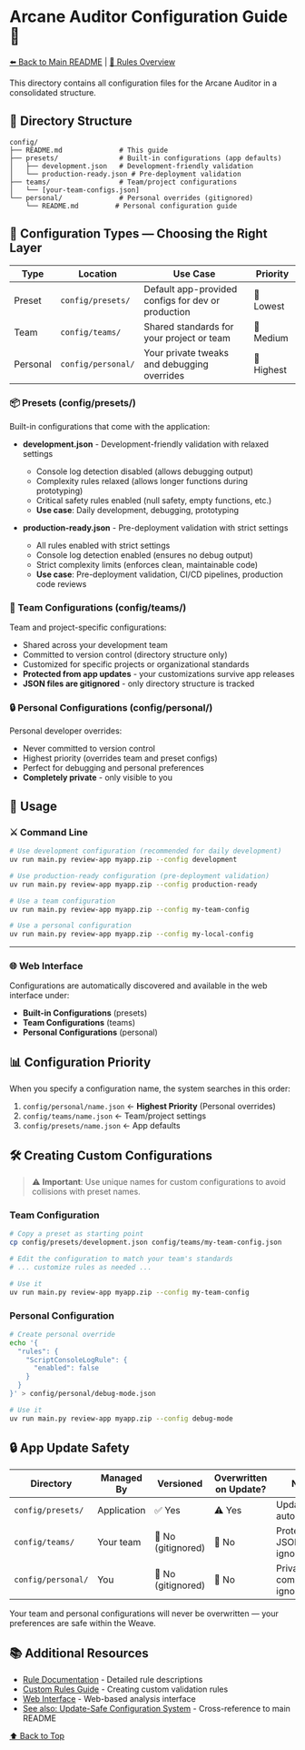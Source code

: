 # Arcane Auditor Configuration Guide 📜

[⬅️ Back to Main README](../README.md) | [🧠 Rules Overview](../parser/rules/RULE_BREAKDOWN.md)

This directory contains all configuration files for the Arcane Auditor in a consolidated structure.

## 📁 Directory Structure

```
config/
├── README.md              # This guide
├── presets/               # Built-in configurations (app defaults)
│   ├── development.json   # Development-friendly validation
│   └── production-ready.json # Pre-deployment validation
├── teams/                 # Team/project configurations
│   └── [your-team-configs.json]
└── personal/              # Personal overrides (gitignored)
    └── README.md         # Personal configuration guide
```

## 🎯 Configuration Types — Choosing the Right Layer

| Type | Location | Use Case | Priority |
|------|----------|----------|----------|
| Preset | `config/presets/` | Default app-provided configs for dev or production | 🔹 Lowest |
| Team | `config/teams/` | Shared standards for your project or team | 🔸 Medium |
| Personal | `config/personal/` | Your private tweaks and debugging overrides | 🔺 Highest |

### 📦 Presets (config/presets/)

Built-in configurations that come with the application:

- **development.json** - Development-friendly validation with relaxed settings

  - Console log detection disabled (allows debugging output)
  - Complexity rules relaxed (allows longer functions during prototyping)
  - Critical safety rules enabled (null safety, empty functions, etc.)
  - **Use case**: Daily development, debugging, prototyping
- **production-ready.json** - Pre-deployment validation with strict settings

  - All rules enabled with strict settings
  - Console log detection enabled (ensures no debug output)
  - Strict complexity limits (enforces clean, maintainable code)
  - **Use case**: Pre-deployment validation, CI/CD pipelines, production code reviews

### 👥 Team Configurations (config/teams/)

Team and project-specific configurations:

- Shared across your development team
- Committed to version control (directory structure only)
- Customized for specific projects or organizational standards
- **Protected from app updates** - your customizations survive app releases
- **JSON files are gitignored** - only directory structure is tracked

### 🔒 Personal Configurations (config/personal/)

Personal developer overrides:

- Never committed to version control
- Highest priority (overrides team and preset configs)
- Perfect for debugging and personal preferences
- **Completely private** - only visible to you

## 🚀 Usage

### ⚔️ Command Line

```bash
# Use development configuration (recommended for daily development)
uv run main.py review-app myapp.zip --config development

# Use production-ready configuration (pre-deployment validation)
uv run main.py review-app myapp.zip --config production-ready

# Use a team configuration
uv run main.py review-app myapp.zip --config my-team-config

# Use a personal configuration
uv run main.py review-app myapp.zip --config my-local-config
```

---

### 🌐 Web Interface

Configurations are automatically discovered and available in the web interface under:

- **Built-in Configurations** (presets)
- **Team Configurations** (teams)
- **Personal Configurations** (personal)

## 📊 Configuration Priority

When you specify a configuration name, the system searches in this order:

1. `config/personal/name.json` ← **Highest Priority** (Personal overrides)
2. `config/teams/name.json` ← Team/project settings
3. `config/presets/name.json` ← App defaults

## 🛠️ Creating Custom Configurations

> ⚠️ **Important**: Use unique names for custom configurations to avoid collisions with preset names.

### Team Configuration

```bash
# Copy a preset as starting point
cp config/presets/development.json config/teams/my-team-config.json

# Edit the configuration to match your team's standards
# ... customize rules as needed ...

# Use it
uv run main.py review-app myapp.zip --config my-team-config
```

### Personal Configuration

```bash
# Create personal override
echo '{
  "rules": {
    "ScriptConsoleLogRule": {
      "enabled": false
    }
  }
}' > config/personal/debug-mode.json

# Use it
uv run main.py review-app myapp.zip --config debug-mode
```

## 🔒 App Update Safety

| Directory | Managed By | Versioned | Overwritten on Update? | Notes |
|-----------|------------|-----------|----------------------|-------|
| `config/presets/` | Application | ✅ Yes | ⚠️ Yes | Updated automatically |
| `config/teams/` | Your team | 🚫 No (gitignored) | 🚫 No | Protected, JSON files ignored |
| `config/personal/` | You | 🚫 No (gitignored) | 🚫 No | Private, completely ignored |

Your team and personal configurations will never be overwritten — your preferences are safe within the Weave.

## 📚 Additional Resources

- [Rule Documentation](../parser/rules/RULE_BREAKDOWN.md) - Detailed rule descriptions
- [Custom Rules Guide](../parser/rules/custom/README.md) - Creating custom validation rules
- [Web Interface](../web/README.md) - Web-based analysis interface
- [See also: Update-Safe Configuration System](../README.md#-update-safe-configuration-system) - Cross-reference to main README

[⬆️ Back to Top](#-arcane-auditor-configuration-guide-)